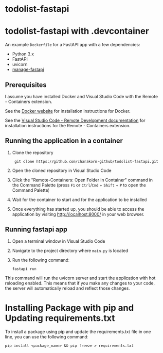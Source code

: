 # todolist-fastapi

# todolist-fastapi with .devcontainer

An example `Dockerfile` for a FastAPI app with a few dependencies:

 * Python 3.x
 * FastAPI
 * uvicorn
 * [manage-fastapi](https://github.com/ycd/manage-fastapi)

## Prerequisites

I assume you have installed Docker and Visual Studio Code with the Remote - Containers extension.

See the [Docker website](https://www.docker.com/products/docker-desktop) for installation instructions for Docker.

See the [Visual Studio Code - Remote Development documentation](https://code.visualstudio.com/docs/remote/containers) for installation instructions for the Remote - Containers extension.

## Running the application in a container

1. Clone the repository

        git clone https://github.com/chanakorn-github/todolist-fastapi.git

2. Open the cloned repository in Visual Studio Code

3. Click the "Remote-Containers: Open Folder in Container" command in the Command Palette (press `F1` or `Ctrl`/`Cmd` + `Shift` + `P` to open the Command Palette)

4. Wait for the container to start and for the application to be installed

5. Once everything has started up, you should be able to access the application by visiting [http://localhost:8000/](http://localhost:8000/) in your web browser.

## Running fastapi app

1. Open a terminal window in Visual Studio Code

2. Navigate to the project directory where `main.py` is located

3. Run the following command:

    ```fastapi run```

This command will run the uvicorn server and start the application with hot reloading enabled. This means that if you make any changes to your code, the server will automatically reload and reflect those changes.


# Installing Package with pip and Updating requirements.txt

To install a package using pip and update the requirements.txt file in one line, you can use the following command:

```pip install <package_name> && pip freeze > requirements.txt```


